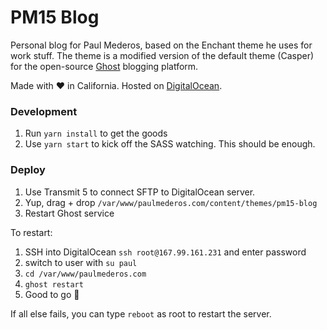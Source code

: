 # PM15 Blog

Personal blog for Paul Mederos, based on the Enchant theme he uses for work stuff.
The theme is a modified version of the default theme (Casper) for the open-source [Ghost](http://github.com/tryghost/ghost/) blogging platform.

Made with ❤️ in California. Hosted on [DigitalOcean](https://www.digitalocean.com/).

### Development

1. Run `yarn install` to get the goods
3. Use `yarn start` to kick off the SASS watching. This should be enough.

### Deploy

1. Use Transmit 5 to connect SFTP to DigitalOcean server.
2. Yup, drag + drop `/var/www/paulmederos.com/content/themes/pm15-blog`
3. Restart Ghost service

To restart:

1. SSH into DigitalOcean `ssh root@167.99.161.231` and enter password
2. switch to user with `su paul`
3. `cd /var/www/paulmederos.com`
4. `ghost restart`
5. Good to go 🎉

If all else fails, you can type `reboot` as root to restart the server.
